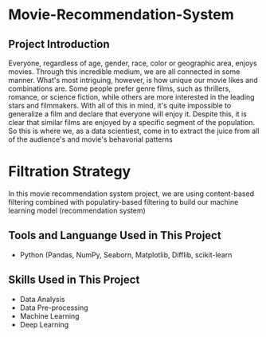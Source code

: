 # Movie-Recommendation-System

## Project Introduction
Everyone, regardless of age, gender, race, color or geographic area, enjoys movies. Through this incredible medium, we are all connected in some manner. What's most intriguing, however, is how unique our movie likes and combinations are. Some people prefer genre films, such as thrillers, romance, or science fiction, while others are more interested in the leading stars and filmmakers. With all of this in mind, it's quite impossible to generalize a film and declare that everyone will enjoy it. Despite this, it is clear that similar films are enjoyed by a specific segment of the population. So this is where we, as a data scientiest, come in to extract the juice from all of the audience's and movie's behavorial patterns

# Filtration Strategy
In this movie recommendation system project, we are using content-based filtering combined with populatiry-based filtering to build our machine learning model (recommendation system)

## Tools and Languange Used in This Project
- Python (Pandas, NumPy, Seaborn, Matplotlib, Difflib, scikit-learn

## Skills Used in This Project
- Data Analysis
- Data Pre-processing
- Machine Learning
- Deep Learning

## 
